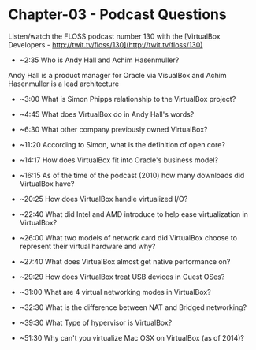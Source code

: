 # Chapter-03 - Podcast Questions

Listen/watch the FLOSS podcast number 130 with the [VirtualBox Developers - http://twit.tv/floss/130](http://twit.tv/floss/130)

* ~2:35 Who is Andy Hall and Achim Hasenmuller?

Andy Hall is a product manager for Oracle via VisualBox and Achim Hasenmuller is a lead architecture

* ~3:00 What is Simon Phipps relationship to the VirtualBox project?



* ~4:45 What does VirtualBox do in Andy Hall's words?



* ~6:30 What other company previously owned VirtualBox?



* ~11:20 According to Simon, what is the definition of open core?



* ~14:17 How does VirtualBox fit into Oracle's business model?



* ~16:15 As of the time of the podcast (2010) how many downloads did VirtualBox have?



* ~20:25 How does VirtualBox handle virtualized I/O?



* ~22:40 What did Intel and AMD introduce to help ease virtualization in VirtualBox?



* ~26:00 What two models of network card did VirtualBox choose to represent their virtual hardware and why?



* ~27:40 What does VirtualBox almost get native performance on?



* ~29:29 How does VirtualBox treat USB devices in Guest OSes?



* ~31:00 What are 4 virtual networking modes in VirtualBox?



* ~32:30 What is the difference between NAT and Bridged networking?



* ~39:30 What Type of hypervisor is VirtualBox?



* ~51:30 Why can't you virtualize Mac OSX on VirtualBox (as of 2014)?


